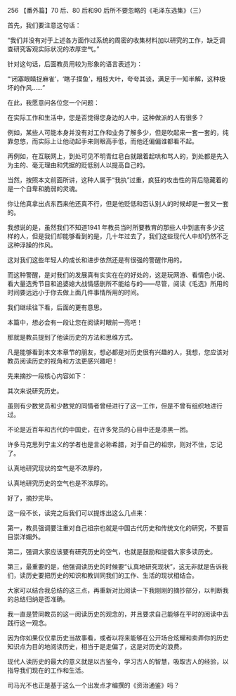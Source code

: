 256 【番外篇】70 后、80 后和90 后所不要忽略的《毛泽东选集》（三）



首先，我们要注意这句话：

“我们并没有对于上述各方面作过系统的周密的收集材料加以研究的工作，缺乏调查研究客观实际状况的浓厚空气。”



针对这句话，后面教员用较为形象的语言表述为：

“‘闭塞眼睛捉麻雀’，‘瞎子摸鱼’，粗枝大叶，夸夸其谈，满足于一知半解，这种极坏的作风……”

在此，我愿意问各位您一个问题：

在实际工作和生活中，您是否觉得您身边的人中，这种做派的人有很多？



例如，某些人可能本身并没有对工作和业务了解多少，但是吹起来一套一套的，纯靠忽悠，而实际上让他动起手来则眼高手低，而他还偏偏谁都看不起。

再例如，在互联网上，到处可见不明青红皂白就跟着起哄和骂人的，到处都是先入为主的、毫无理由和凭据的贬低别人以提高自己的。

当然，按照本文前面所讲，这种人属于“我执”过重，疯狂的攻击性的背后隐藏着的是一个自卑和脆弱的灵魂。

你让他真拿出点东西来他还真不行，但是他贬低和否认别人的时候却是一套又一套的。



我想说的是，虽然我们不知道1941 年教员当时所要教育的那些人中到底有多少这样的人，但是我们却能够看到的是，几十年过去了，我们这些现代人中却仍然不乏这种浮躁的作风。

这对我们这些年轻人的成长和进步依然还是有很强的警醒作用的。

而这种警醒，是对我们的发展真有实实在在的好处的，这是玩网游、看情色小说、看大量选秀节目和追婆媳大战情感剧所不能给与的——尽管，阅读《毛选》所用的时间要远远小于你去做上面几件事情所用的时间。

我们继续往下看，后面的更有意思。



本篇中，想必会有一段让您在阅读时眼前一亮吧！

那就是教员提到了他读历史的方法和思维方式。

凡是能够看到本文本章节的朋友，想必都是对历史很有兴趣的人，我想，您应该对教员阅读历史的视角和方法更感兴趣吧！

先来摘抄一段核心内容如下：



其次来说研究历史。

虽则有少数党员和少数党的同情者曾经进行了这一工作，但是不曾有组织地进行过。

不论是近百年和古代的中国史，在许多党员的心目中还是漆黑一团。

许多马克思列宁主义的学者也是言必称希腊，对于自己的祖宗，则对不住，忘记了。

认真地研究现状的空气是不浓厚的，

认真地研究历史的空气也是不浓厚的。



好了，摘抄完毕。

这一段不长，读完之后我们可以提炼出这么几点来：

第一，教员强调要注重对自己祖宗也就是中国古代历史和传统文化的研究，不要盲目崇洋媚外。

第二，强调大家应该要有研究历史的空气，也就是鼓励和提倡大家多读历史。

第三，最重要的是，他强调读历史的时候要“认真地研究现状”，这无非就是告诉我们，读历史要把历史的知识和教训同我们的工作、生活的现状相结合。



大家可以结合我总结的这三点，再重新对比阅读一下我刚刚的摘抄部分，以判断我的总结归纳是否准确。

我一直是赞同教员的这一阅读历史的观念的，并且要求自己能够在平时的阅读中去践行这一观念。

因为你如果仅仅拿历史当故事看，或者以将来能够在公开场合炫耀和卖弄你的历史知识点为目的地阅读历史，相当于是走偏了，这是对历史的浪费。

现代人读历史的最大的意义就是以古鉴今，学习古人的智慧，吸取古人的经验，以指导我们现在的工作和生活。

司马光不也正是基于这么一个出发点才编撰的《资治通鉴》吗？

